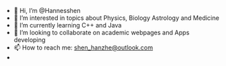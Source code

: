 - 👋 Hi, I’m @Hannesshen
- 👀 I’m interested in topics about Physics, Biology Astrology and Medicine
- 🌱 I’m currently learning C++ and Java
- 💞️ I’m looking to collaborate on academic webpages and Apps developing 
- 📫 How to reach me: shen_hanzhe@outlook.com
- 

<!---
Hannesshen/Hannesshen is a ✨ special ✨ repository because its `README.md` (this file) appears on your GitHub profile.
You can click the Preview link to take a look at your changes.
--->

